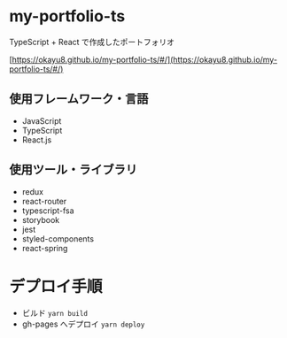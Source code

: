 # my-portfolio-ts

TypeScript + React で作成したポートフォリオ

[https://okayu8.github.io/my-portfolio-ts/#/](https://okayu8.github.io/my-portfolio-ts/#/)

## 使用フレームワーク・言語

- JavaScript
- TypeScript
- React.js

## 使用ツール・ライブラリ

- redux
- react-router
- typescript-fsa
- storybook
- jest
- styled-components
- react-spring

# デプロイ手順

- ビルド `yarn build`
- gh-pages へデプロイ `yarn deploy`
